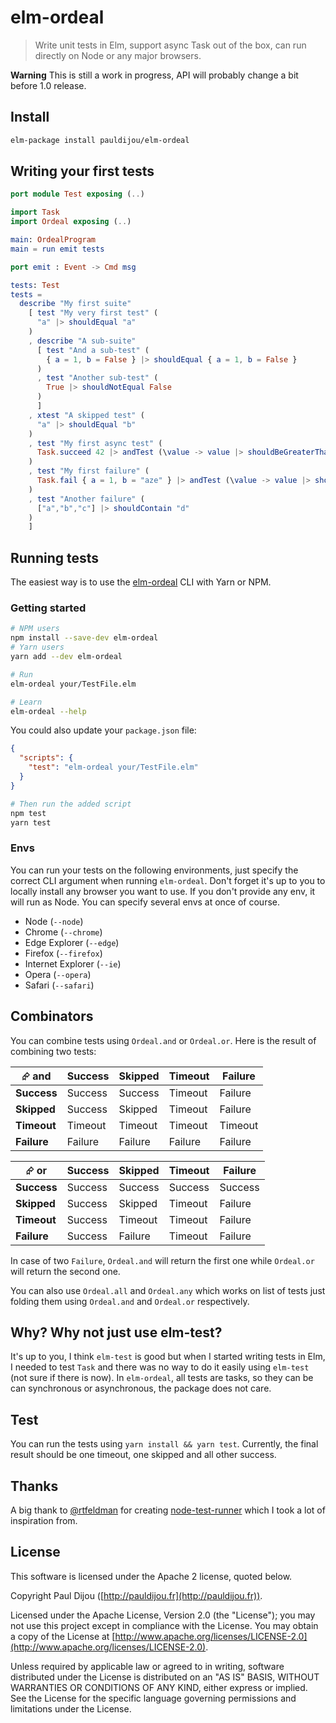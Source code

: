 # elm-ordeal

> Write unit tests in Elm, support async Task out of the box, can run directly on Node or any major browsers.

**Warning** This is still a work in progress, API will probably change a bit before 1.0 release.

## Install

```bash
elm-package install pauldijou/elm-ordeal
```

## Writing your first tests

```elm
port module Test exposing (..)

import Task
import Ordeal exposing (..)

main: OrdealProgram
main = run emit tests

port emit : Event -> Cmd msg

tests: Test
tests =
  describe "My first suite"
    [ test "My very first test" (
      "a" |> shouldEqual "a"
    )
    , describe "A sub-suite"
      [ test "And a sub-test" (
        { a = 1, b = False } |> shouldEqual { a = 1, b = False }
      )
      , test "Another sub-test" (
        True |> shouldNotEqual False
      )
      ]
    , xtest "A skipped test" (
      "a" |> shouldEqual "b"
    )
    , test "My first async test" (
      Task.succeed 42 |> andTest (\value -> value |> shouldBeGreaterThan 35)
    )
    , test "My first failure" (
      Task.fail { a = 1, b = "aze" } |> andTest (\value -> value |> shouldEqual "54")
    )
    , test "Another failure" (
      ["a","b","c"] |> shouldContain "d"
    )
    ]
```

## Running tests

The easiest way is to use the [elm-ordeal](https://www.npmjs.com/package/elm-ordeal) CLI with Yarn or NPM.


### Getting started

```bash
# NPM users
npm install --save-dev elm-ordeal
# Yarn users
yarn add --dev elm-ordeal

# Run
elm-ordeal your/TestFile.elm

# Learn
elm-ordeal --help
```

You could also update your `package.json` file:

```json
{
  "scripts": {
    "test": "elm-ordeal your/TestFile.elm"
  }
}
```

```bash
# Then run the added script
npm test
yarn test
```

### Envs

You can run your tests on the following environments, just specify the correct CLI argument when running `elm-ordeal`. Don't forget it's up to you to locally install any browser you want to use. If you don't provide any env, it will run as Node. You can specify several envs at once of course.

- Node (`--node`)
- Chrome (`--chrome`)
- Edge Explorer (`--edge`)
- Firefox (`--firefox`)
- Internet Explorer (`--ie`)
- Opera (`--opera`)
- Safari (`--safari`)

## Combinators

You can combine tests using `Ordeal.and` or `Ordeal.or`. Here is the result of combining two tests:

⮳ and       | Success | Skipped | Timeout | Failure
------------|---------|---------|---------|--------
**Success** | Success | Success | Timeout | Failure
**Skipped** | Success | Skipped | Timeout | Failure
**Timeout** | Timeout | Timeout | Timeout | Timeout
**Failure** | Failure | Failure | Failure | Failure

⮳ or       | Success | Skipped | Timeout | Failure
------------|---------|---------|---------|--------
**Success** | Success | Success | Success | Success
**Skipped** | Success | Skipped | Timeout | Failure
**Timeout** | Success | Timeout | Timeout | Failure
**Failure** | Success | Failure | Timeout | Failure

In case of two `Failure`, `Ordeal.and` will return the first one while `Ordeal.or` will return the second one.

You can also use `Ordeal.all` and `Ordeal.any` which works on list of tests just folding them using `Ordeal.and` and `Ordeal.or` respectively.

## Why? Why not just use elm-test?

It's up to you, I think `elm-test` is good but when I started writing tests in Elm, I needed to test `Task` and there was no way to do it easily using `elm-test` (not sure if there is now). In `elm-ordeal`, all tests are tasks, so they can be can synchronous or asynchronous, the package does not care.

## Test

You can run the tests using `yarn install && yarn test`. Currently, the final result should be one timeout, one skipped and all other success.

## Thanks

A big thank to [@rtfeldman](https://github.com/gaearon) for creating [node-test-runner](https://github.com/rtfeldman/node-test-runner) which I took a lot of inspiration from.

## License

This software is licensed under the Apache 2 license, quoted below.

Copyright Paul Dijou ([http://pauldijou.fr](http://pauldijou.fr)).

Licensed under the Apache License, Version 2.0 (the "License"); you may not use this project except in compliance with the License. You may obtain a copy of the License at [http://www.apache.org/licenses/LICENSE-2.0](http://www.apache.org/licenses/LICENSE-2.0).

Unless required by applicable law or agreed to in writing, software distributed under the License is distributed on an "AS IS" BASIS, WITHOUT WARRANTIES OR CONDITIONS OF ANY KIND, either express or implied. See the License for the specific language governing permissions and limitations under the License.
